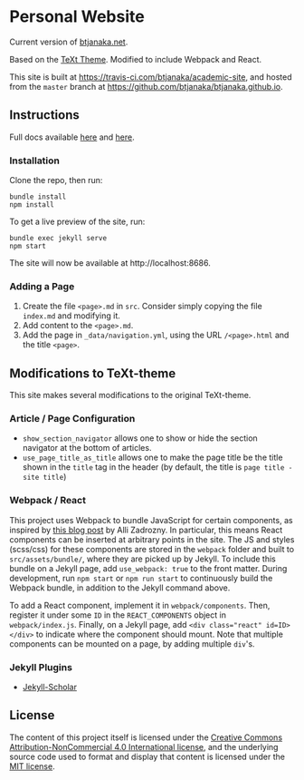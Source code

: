 # Personal Website

Current version of [btjanaka.net](https://btjanaka.net).

Based on the [TeXt Theme](https://tianqi.name/jekyll-TeXt-theme/test/). Modified
to include Webpack and React.

This site is built at https://travis-ci.com/btjanaka/academic-site, and hosted
from the `master` branch at https://github.com/btjanaka/btjanaka.github.io.

## Instructions

Full docs available
[here](https://tianqi.name/jekyll-TeXt-theme/docs/en/quick-start) and
[here](https://jekyllrb.com).

### Installation

Clone the repo, then run:

```
bundle install
npm install
```

To get a live preview of the site, run:

```
bundle exec jekyll serve
npm start
```

The site will now be available at http://localhost:8686.

### Adding a Page

1. Create the file `<page>.md` in `src`. Consider simply copying the file
   `index.md` and modifying it.
1. Add content to the `<page>.md`.
1. Add the page in `_data/navigation.yml`, using the URL `/<page>.html` and the
   title `<page>`.

## Modifications to TeXt-theme

This site makes several modifications to the original TeXt-theme.

### Article / Page Configuration

- `show_section_navigator` allows one to show or hide the section navigator at
  the bottom of articles.
- `use_page_title_as_title` allows one to make the page title be the title shown
  in the `title` tag in the header (by default, the title is
  `page title - site title`)

### Webpack / React

This project uses Webpack to bundle JavaScript for certain components, as
inspired by
[this blog post](https://allizad.com/2016/05/02/using-webpack-with-jekyll/) by
Alli Zadrozny. In particular, this means React components can be inserted at
arbitrary points in the site. The JS and styles (scss/css) for these components
are stored in the `webpack` folder and built to `src/assets/bundle/`, where they
are picked up by Jekyll. To include this bundle on a Jekyll page, add
`use_webpack: true` to the front matter. During development, run `npm start` or
`npm run start` to continuously build the Webpack bundle, in addition to the
Jekyll command above.

To add a React component, implement it in `webpack/components`. Then, register
it under some `ID` in the `REACT_COMPONENTS` object in `webpack/index.js`.
Finally, on a Jekyll page, add `<div class="react" id=ID></div>` to indicate where
the component should mount. Note that multiple components can be mounted on a
page, by adding multiple `div`'s.

### Jekyll Plugins

- [Jekyll-Scholar](https://github.com/inukshuk/jekyll-scholar)

## License

The content of this project itself is licensed under the
[Creative Commons Attribution-NonCommercial 4.0 International license](https://creativecommons.org/licenses/by-nc/4.0/),
and the underlying source code used to format and display that content is
licensed under the [MIT license](https://en.wikipedia.org/wiki/MIT_License).
